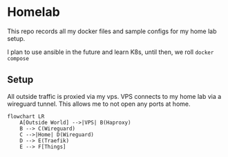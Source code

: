# Homelab

This repo records all my docker files and sample configs for my home lab setup.

I plan to use ansible in the future and learn K8s, until then, we roll `docker compose`


## Setup

All outside traffic is proxied via my vps. VPS connects to my home lab via a wireguard tunnel. This allows me to not open any ports at home.

```mermaid
flowchart LR
    A[Outside World] -->|VPS| B(Haproxy)
    B --> C(Wireguard)
    C -->|Home| D(Wireguard)
    D --> E(Traefik)
    E --> F[Things]
```